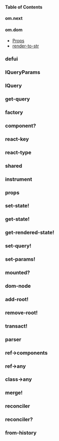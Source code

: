 #### Table of Contents

#### om.next

#### om.dom

* [Props](#props)
* [render-to-str](#render-to-str)

### defui

### IQueryParams

### IQuery

### get-query

### factory

### component?

### react-key

### react-type

### shared

### instrument

### props

### set-state!

### get-state!

### get-rendered-state!

### set-query!

### set-params!

### mounted?

### dom-node

### add-root!

### remove-root!

### transact!

### parser

### ref->components

### ref->any

### class->any

### merge!

### reconciler

### reconciler?

### from-history

